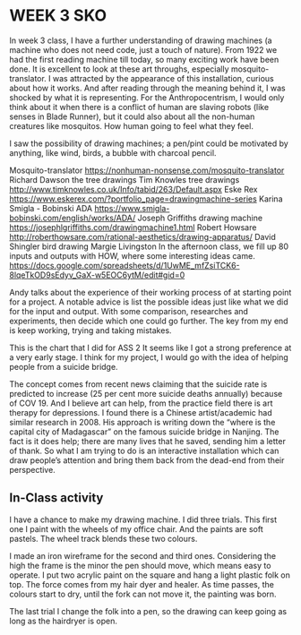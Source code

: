 # WEEK 3 SKO

In week 3 class, I have a further understanding of drawing machines (a machine who does not need code, just a touch of nature). From 1922 we had the first reading machine till today, so many exciting work have been done. It is excellent to look at these art throughs, especially mosquito-translator. I was attracted by the appearance of this installation, curious about how it works. And after reading through the meaning behind it, I was shocked by what it is representing. For the Anthropocentrism, I would only think about it when there is a conflict of human are slaving robots (like senses in Blade Runner), but it could also about all the non-human creatures like mosquitos. How human going to feel what they feel.

I saw the possibility of drawing machines; a pen/pint could be motivated by anything, like wind, birds, a bubble with charcoal pencil.


Mosquito-translator
https://nonhuman-nonsense.com/mosquito-translator
Richard Dawson the tree drawings 
Tim Knowles tree drawings
http://www.timknowles.co.uk/Info/tabid/263/Default.aspx
Eske Rex
https://www.eskerex.com/?portfolio_page=drawingmachine-series
Karina Smigla - Bobinski ADA
https://www.smigla-bobinski.com/english/works/ADA/
Joseph Griffiths drawing machine
https://josephlgriffiths.com/drawingmachine1.html
Robert Howsare
http://roberthowsare.com/rational-aesthetics/drawing-apparatus/
David Shingler bird drawing
Margie Livingston
In the afternoon class, we fill up 80 inputs and outputs with HOW, where some interesting ideas came.
https://docs.google.com/spreadsheets/d/1UwME_mfZsiTCK6-8lqeTkOD9sEdyv_GaX-w5EOC6ytM/edit#gid=0

Andy talks about the experience of  their working process of at starting point for a project. A notable advice is list the possible ideas just like what we did for the input and output. With some comparison, researches and  experiments, then decide which one could go further. The key from my end is keep working, trying and taking mistakes.


This is the chart that I did for ASS 2
It seems like I got a strong preference at a very early stage. I think for my project, I would go with the idea of helping people from a suicide bridge. 




The concept comes from recent news claiming that the suicide rate is predicted to increase (25 per cent more suicide deaths annually) because of COV 19. And I believe art can help, from the practice field there is art therapy for depressions. I found there is a Chinese artist/academic had similar research in 2008. His approach is writing down the “where is the capital city of Madagascar” on the famous suicide bridge in Nanjing. The fact is it does help; there are many lives that he saved, sending him a letter of thank. So what I am trying to do is an interactive installation which can draw people’s attention and bring them back from the dead-end from their perspective. 




## In-Class activity

I have a chance to make my drawing machine.
I did three trials.
This first one I paint with the wheels of my office chair. And the paints are soft pastels. The wheel track blends these two colours.



I made an iron wireframe for the second and third ones. Considering the high the frame is the minor the pen should move, which means easy to operate. I put two acrylic paint on the square and hang a light plastic folk on top. The force comes from my hair dyer and healer. As time passes, the colours start to dry, until the fork can not move it, the painting was born.


The last trial I change the folk into a pen, so the drawing can keep going as long as the hairdryer is open.

